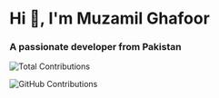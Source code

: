 <h1 align="left">Hi 👋, I'm Muzamil Ghafoor</h1>
<h3 align="left">A passionate developer from Pakistan</h3>

<p align="left">
<!-- Total Contributions Badge -->
<img src="https://contrib.rocks/image?repo=muzzammil763/muzzammil763&max=999" alt="Total Contributions"/>
</p>

<!-- Alternative contribution count -->
![GitHub Contributions](https://github-readme-streak-stats.herokuapp.com/?user=muzzammil763&hide_border=true&theme=radical)
